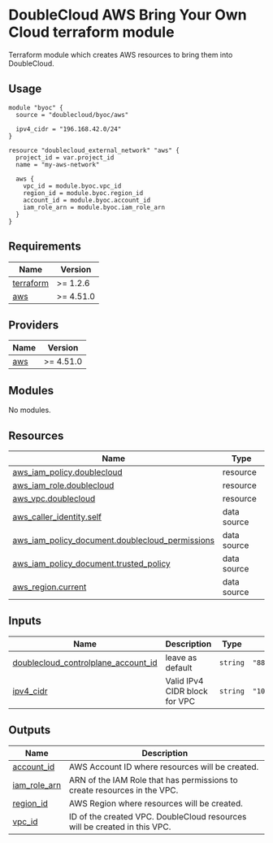 # DoubleCloud AWS Bring Your Own Cloud terraform module

Terraform module which creates AWS resources to bring them into DoubleCloud.

## Usage
```hcl
module "byoc" {
  source = "doublecloud/byoc/aws"

  ipv4_cidr = "196.168.42.0/24"
}

resource "doublecloud_external_network" "aws" {
  project_id = var.project_id
  name = "my-aws-network"
  
  aws {
    vpc_id = module.byoc.vpc_id
    region_id = module.byoc.region_id
    account_id = module.byoc.account_id
    iam_role_arn = module.byoc.iam_role_arn
  }
}
```

<!-- BEGIN_TF_DOCS -->
## Requirements

| Name | Version |
|------|---------|
| <a name="requirement_terraform"></a> [terraform](#requirement\_terraform) | >= 1.2.6 |
| <a name="requirement_aws"></a> [aws](#requirement\_aws) | >= 4.51.0 |

## Providers

| Name | Version |
|------|---------|
| <a name="provider_aws"></a> [aws](#provider\_aws) | >= 4.51.0 |

## Modules

No modules.

## Resources

| Name | Type |
|------|------|
| [aws_iam_policy.doublecloud](https://registry.terraform.io/providers/hashicorp/aws/latest/docs/resources/iam_policy) | resource |
| [aws_iam_role.doublecloud](https://registry.terraform.io/providers/hashicorp/aws/latest/docs/resources/iam_role) | resource |
| [aws_vpc.doublecloud](https://registry.terraform.io/providers/hashicorp/aws/latest/docs/resources/vpc) | resource |
| [aws_caller_identity.self](https://registry.terraform.io/providers/hashicorp/aws/latest/docs/data-sources/caller_identity) | data source |
| [aws_iam_policy_document.doublecloud_permissions](https://registry.terraform.io/providers/hashicorp/aws/latest/docs/data-sources/iam_policy_document) | data source |
| [aws_iam_policy_document.trusted_policy](https://registry.terraform.io/providers/hashicorp/aws/latest/docs/data-sources/iam_policy_document) | data source |
| [aws_region.current](https://registry.terraform.io/providers/hashicorp/aws/latest/docs/data-sources/region) | data source |

## Inputs

| Name | Description | Type | Default | Required |
|------|-------------|------|---------|:--------:|
| <a name="input_doublecloud_controlplane_account_id"></a> [doublecloud\_controlplane\_account\_id](#input\_doublecloud\_controlplane\_account\_id) | leave as default | `string` | `"883433064081"` | no |
| <a name="input_ipv4_cidr"></a> [ipv4\_cidr](#input\_ipv4\_cidr) | Valid IPv4 CIDR block for VPC | `string` | `"10.10.0.0/16"` | no |

## Outputs

| Name | Description |
|------|-------------|
| <a name="output_account_id"></a> [account\_id](#output\_account\_id) | AWS Account ID where resources will be created. |
| <a name="output_iam_role_arn"></a> [iam\_role\_arn](#output\_iam\_role\_arn) | ARN of the IAM Role that has permissions to create resources in the VPC. |
| <a name="output_region_id"></a> [region\_id](#output\_region\_id) | AWS Region where resources will be created. |
| <a name="output_vpc_id"></a> [vpc\_id](#output\_vpc\_id) | ID of the created VPC. DoubleCloud resources will be created in this VPC. |
<!-- END_TF_DOCS -->